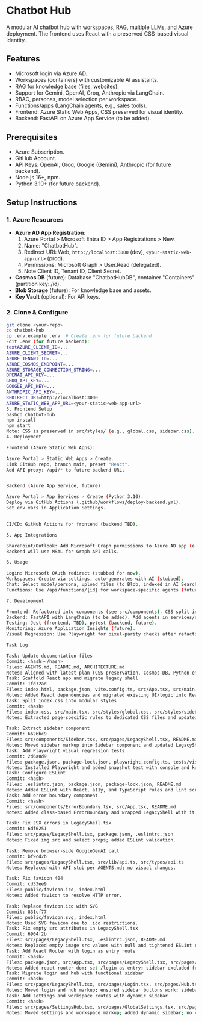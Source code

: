 # Chatbot Hub

A modular AI chatbot hub with workspaces, RAG, multiple LLMs, and Azure deployment. The frontend uses React with a preserved CSS-based visual identity.

## Features
- Microsoft login via Azure AD.
- Workspaces (containers) with customizable AI assistants.
- RAG for knowledge base (files, websites).
- Support for Gemini, OpenAI, Groq, Anthropic via LangChain.
- RBAC, personas, model selection per workspace.
- Functions/apps (LangChain agents, e.g., sales tools).
- Frontend: Azure Static Web Apps, CSS preserved for visual identity.
- Backend: FastAPI on Azure App Service (to be added).

## Prerequisites
- Azure Subscription.
- GitHub Account.
- API Keys: OpenAI, Groq, Google (Gemini), Anthropic (for future backend).
- Node.js 16+, npm.
- Python 3.10+ (for future backend).

## Setup Instructions

### 1. Azure Resources
- **Azure AD App Registration**:
  1. Azure Portal > Microsoft Entra ID > App Registrations > New.
  2. Name: "ChatbotHub".
  3. Redirect URI: Web, `http://localhost:3000` (dev), `<your-static-web-app-url>` (prod).
  4. Permissions: Microsoft Graph > User.Read (delegated).
  5. Note Client ID, Tenant ID, Client Secret.
- **Cosmos DB** (future): Database "ChatbotHubDB", container "Containers" (partition key: /id).
- **Blob Storage** (future): For knowledge base and assets.
- **Key Vault** (optional): For API keys.

### 2. Clone & Configure
```bash
git clone <your-repo>
cd chatbot-hub
cp .env.example .env  # Create .env for future backend
Edit .env (for future backend):
textAZURE_CLIENT_ID=...
AZURE_CLIENT_SECRET=...
AZURE_TENANT_ID=...
AZURE_COSMOS_ENDPOINT=...
AZURE_STORAGE_CONNECTION_STRING=...
OPENAI_API_KEY=...
GROQ_API_KEY=...
GOOGLE_API_KEY=...
ANTHROPIC_API_KEY=...
REDIRECT_URI=http://localhost:3000
AZURE_STATIC_WEB_APP_URL=<your-static-web-app-url>
3. Frontend Setup
bashcd chatbot-hub
npm install
npm start
Note: CSS is preserved in src/styles/ (e.g., global.css, sidebar.css). Do not modify style rules to maintain visual identity.
4. Deployment

Frontend (Azure Static Web Apps):

Azure Portal > Static Web Apps > Create.
Link GitHub repo, branch main, preset "React".
Add API proxy: /api/* to future backend URL.


Backend (Azure App Service, future):

Azure Portal > App Services > Create (Python 3.10).
Deploy via GitHub Actions (.github/workflows/deploy-backend.yml).
Set env vars in Application Settings.


CI/CD: GitHub Actions for frontend (backend TBD).

5. App Integrations

SharePoint/Outlook: Add Microsoft Graph permissions to Azure AD app (e.g., Files.ReadWrite) for future backend.
Backend will use MSAL for Graph API calls.

6. Usage

Login: Microsoft OAuth redirect (stubbed for now).
Workspaces: Create via settings, auto-generates with AI (stubbed).
Chat: Select model/persona, upload files (to Blob, indexed in AI Search, stubbed).
Functions: Use /api/functions/{id} for workspace-specific agents (future).

7. Development

Frontend: Refactored into components (see src/components). CSS split into styles/ but unchanged for identity.
Backend: FastAPI with LangChain (to be added). Add agents in services/agents.py.
Testing: Jest (frontend, TBD), pytest (backend, future).
Monitoring: Azure Application Insights (future).
Visual Regression: Use Playwright for pixel-parity checks after refactors.

Task Log

Task: Update documentation files
Commit: <hash></hash>
Files: AGENTS.md, README.md, ARCHITECTURE.md
Notes: Aligned with latest plan (CSS preservation, Cosmos DB, Python embeddings).
Task: Scaffold React app and migrate legacy shell
Commit: 1fd72ad
Files: index.html, package.json, vite.config.ts, src/App.tsx, src/main.tsx, src/pages/LegacyShell.tsx
Notes: Added React dependencies and migrated existing UI/logic into React components.
Task: Split index.css into modular styles
Commit: <hash>
Files: index.css, src/main.tsx, src/styles/global.css, src/styles/sidebar.css, src/styles/chat.css, src/styles/hub.css, src/styles/settings.css, src/styles/modal.css
Notes: Extracted page-specific rules to dedicated CSS files and updated imports.

Task: Extract sidebar component
Commit: 6626bc9
Files: src/components/Sidebar.tsx, src/pages/LegacyShell.tsx, README.md
Notes: Moved sidebar markup into Sidebar component and updated LegacyShell.
Task: Add Playwright visual regression tests
Commit: 2d6a0d9
Files: package.json, package-lock.json, playwright.config.ts, tests/visual.test.ts
Notes: Installed Playwright and added snapshot test with console and keyboard checks.
Task: Configure ESLint
Commit: <hash>
Files: .eslintrc.json, package.json, package-lock.json, README.md
Notes: Added ESLint with React, a11y, and TypeScript rules and lint script.
Task: Add error boundary component
Commit: <hash>
Files: src/components/ErrorBoundary.tsx, src/App.tsx, README.md
Notes: Added class-based ErrorBoundary and wrapped LegacyShell with it.

Task: Fix JSX errors in LegacyShell.tsx
Commit: 6df6251
Files: src/pages/LegacyShell.tsx, package.json, .eslintrc.json
Notes: Fixed img src and select props; added ESLint validation.

Task: Remove browser-side GoogleGenAI call
Commit: bf9cd2b
Files: src/pages/LegacyShell.tsx, src/lib/api.ts, src/types/api.ts
Notes: Replaced with API stub per AGENTS.md; no visual changes.

Task: Fix favicon 404
Commit: cd33ee9
Files: public/favicon.ico, index.html
Notes: Added favicon to resolve HTTP error.

Task: Replace favicon.ico with SVG
Commit: 831cf77
Files: public/favicon.svg, index.html
Notes: Used SVG favicon due to .ico restrictions.
Task: Fix empty src attributes in LegacyShell.tsx
Commit: 6904f2b
Files: src/pages/LegacyShell.tsx, .eslintrc.json, README.md
Notes: Replaced empty image src values with null and tightened ESLint rules.
Task: Add React Router with login as entry route
Commit: <hash>
Files: package.json, src/App.tsx, src/pages/LegacyShell.tsx, src/pages/Login.tsx, src/pages/Hub.tsx, src/pages/SettingsHub.tsx, src/pages/GlobalSettings.tsx, src/pages/Workspace.tsx, src/pages/Knowledge.tsx
Notes: Added react-router-dom; set /login as entry; sidebar excluded from login; no visual changes.
Task: Migrate login and hub with functional sidebar
Commit: <hash>
Files: src/pages/LegacyShell.tsx, src/pages/Login.tsx, src/pages/Hub.tsx, src/components/Sidebar.tsx, src/styles/login.css, src/styles/hub.css
Notes: Moved login and hub markup; ensured sidebar buttons work; sidebar excluded from login; no visual changes.
Task: Add settings and workspace routes with dynamic sidebar
Commit: <hash>
Files: src/pages/SettingsHub.tsx, src/pages/GlobalSettings.tsx, src/pages/Workspace.tsx, src/pages/Knowledge.tsx, src/components/Sidebar.tsx, src/styles/settings.css, src/styles/workspace.css, src/styles/sidebar.css, src/styles/global.css, src/main.tsx
Notes: Moved settings and workspace markup; added dynamic sidebar; no visual changes.
